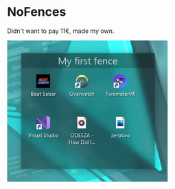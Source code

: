 # NoFences

Didn't want to pay 11€, made my own.

![Screenshot](screenshot.png "NoFences in action")